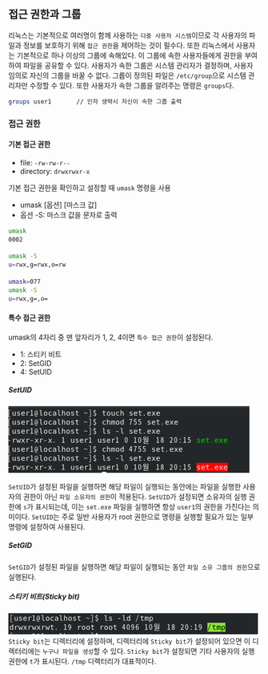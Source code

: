 
## 접근 권한과 그룹
리눅스는 기본적으로 여러명이 함께 사용하는 `다중 사용자 시스템`이므로 각 사용자의 파일과 정보를 보호하기 위해 `접근 권한`을 제어하는 것이 필수다. 
또한 리눅스에서 사용자는 기본적으로 하나 이상의 그룹에 속해있다. 이 그룹에 속한 사용자들에게 권한을 부여하여 파일을 공유할 수 있다. 사용자가 속한 그룹은 시스템 관리자가 결정하며, 사용자 임의로 자신의 그룹을 바꿀 수 없다. 그룹이 정의된 파일은 `/etc/group`으로 시스템 관리자만 수정할 수 있다. 또한 사용자가 속한 그룹을 알려주는 명령은 `groups`다.
```bash
groups user1       // 인자 생략시 자신이 속한 그룹 출력
```

### 접근 권한

#### 기본 접근 권한
- file: `-rw-rw-r--`
- directory: `drwxrwxr-x`

기본 접근 권한을 확인하고 설정할 때 `umask` 명령을 사용
- umask \[옵션\] \[마스크 값\]
- 옵션 -S: 마스크 값을 문자로 출력
```bash
umask
0002

umask -S
u=rwx,g=rwx,o=rw

umask=077
umask -S
u=rwx,g=,o=
```


#### 특수 접근 권한
umask의 4자리 중 맨 앞자리가 1, 2, 4이면 `특수 접근 권한`이 설정된다. 
- 1: 스티키 비트
- 2: SetGID
- 4: SetUID

##### SetUID
![](images/linux/setuid.png)

`SetUID`가 설정된 파일을 실행하면 해당 파일이 실행되는 동안에는 파일을 실행한 사용자의 권한이 아닌 `파일 소유자의 권한`이 적용된다. `SetUID`가 설정되면 소유자의 실행 권한에 `s`가 표시되는데, 이는 `set.exe` 파일을 실행하면 항상 `user1`의 권한을 가진다는 의미이다.
`SetUID`는 주로 일반 사용자가 root 권한으로 명령을 실행할 필요가 있는 일부 명령에 설정하여 사용된다. 


##### SetGID
`SetGID`가 설정된 파일을 실행하면 해당 파일이 실행되는 동안 `파일 소유 그룹의 권한`으로 실행된다.


##### 스티키 비트(Sticky bit)
![](images/linux/stickybit.png)
`Sticky bit`는 디렉터리에 설정하며, 디렉터리에 `Sticky bit`가 설정되어 있으면 이 디렉터리에는 `누구나 파일을 생성`할 수 있다.  `Sticky bit`가 설정되면 기타 사용자의 실행 권한에 `t`가 표시된다. `/tmp` 디렉터리가 대표적이다.